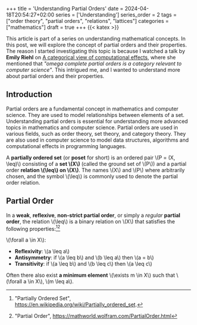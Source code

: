 +++
title = 'Understanding Partial Orders'
date = 2024-04-18T20:54:27+02:00
series = ['Understanding']
series_order = 2
tags = ["order theory", "partial orders", "relations", "lattices"]
categories = ["mathematics"]
draft = true
+++
{{< katex >}}
<command- for-all="span.katex-mathml" remove-element defer>

This article is part of a series on understanding mathematical concepts.
In this post, we will explore the concept of partial orders and their properties.
The reason I started investigating this topic is because I watched a talk by **Emily Riehl** on [A categorical view of computational effects](https://youtu.be/Ssx2_JKpB3U?t=601), where she mentioned that *"omega complete partial orders is a category relevant to computer science"*. This intrigued me, and I wanted to understand more about partial orders and their properties.

## Introduction

Partial orders are a fundamental concept in mathematics and computer science.
They are used to model relationships between elements of a set.
Understanding partial orders is essential for understanding more advanced topics in mathematics and computer science.
Partial orders are used in various fields, such as order theory, set theory, and category theory.
They are also used in computer science to model data structures, algorithms and computational effects in programming languages.

A **partially ordered set** (or **poset** for short) is an ordered pair \\(P = (X, \leq)\\) consisting of a **set \\(X\\)** (called the ground set of \\(P\\)) and a partial order **relation \\(\leq\\) on \\(X\\)**.
The names \\(X\\) and \\(P\\) where arbitrarily chosen, and the symbol \\(\leq\\) is commonly used to denote the partial order relation.

## Partial Order

In a **weak**, **reflexive**, **non-strict partial order**, or simply a *regular* **partial order**, the relation \\(\leq\\) is a binary relation on \\(X\\) that satisfies the following properties:[^PartiallyOrderedSet][^PartialOrder_Wolfram]

\\(\forall a \in X\\):

- **Reflexivity**: \\(a \leq a\\)
- **Antisymmetry**: if \\(a \leq b\\) and \\(b \leq a\\) then \\(a = b\\)
- **Transitivity**: if \\(a \leq b\\) and \\(b \leq c\\) then \\(a \leq c\\)

Often there also exist **a minimum element** \\(\exists m \in X\\) such that \\(\forall a \in X\\), \\(m \leq a\\).

<!----------------------------------------------------------------->

<!----------------------------------------------------------------->

[^PartiallyOrderedSet]: "Partially Ordered Set", https://en.wikipedia.org/wiki/Partially_ordered_set.
[^ListOfOrderTheoryTopics]: "List of Order Theory Topics", https://en.wikipedia.org/wiki/List_of_order_theory_topics.
[^OrderTheory]: "Order Theory", https://en.wikipedia.org/wiki/Order_theory.
[^Preorder]: "Preorder", https://en.wikipedia.org/wiki/Preorder.
[^TotalOrder]: "Total Order", https://en.wikipedia.org/wiki/Total_order.
[^StrictPartialOrder]: "Strict Partial Order", https://en.wikipedia.org/wiki/Strict_partial_order.
[^WeakOrder]: "Weak Order", https://en.wikipedia.org/wiki/Weak_order.
[^CompleteLattice]: "Complete Lattice", https://en.wikipedia.org/wiki/Complete_lattice.
[^Lattice]: "Lattice", https://en.wikipedia.org/wiki/Lattice_(order).
[^CompletePartialOrder]: "Complete Partial Order", https://en.wikipedia.org/wiki/Complete_partial_order.
[^PartialOrder_Wolfram]: "Partial Order", https://mathworld.wolfram.com/PartialOrder.html
